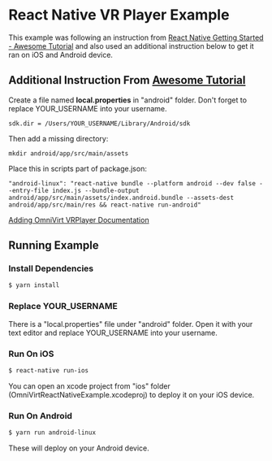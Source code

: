 # React Native VR Player Example
This example was following an instruction from [React Native Getting Started - Awesome Tutorial](https://facebook.github.io/react-native/docs/getting-started.html) and also used an additional instruction below to get it ran on iOS and Android device.

## Additional Instruction From [Awesome Tutorial](https://facebook.github.io/react-native/docs/getting-started.html)

Create a file named **local.properties** in "android" folder. Don't forget to replace YOUR_USERNAME into your username.
```
sdk.dir = /Users/YOUR_USERNAME/Library/Android/sdk
```
Then add a missing directory:
```
mkdir android/app/src/main/assets
```
Place this in scripts part of package.json:
```
"android-linux": "react-native bundle --platform android --dev false --entry-file index.js --bundle-output android/app/src/main/assets/index.android.bundle --assets-dest android/app/src/main/res && react-native run-android"
```
[Adding OmniVirt VRPlayer Documentation](https://github.com/OmniVirt/OmniVirt-React-Native-SDK)

## Running Example
### Install Dependencies
```bash
$ yarn install
```
### Replace YOUR_USERNAME
There is a "local.properties" file under "android" folder. Open it with your text editor and replace YOUR_USERNAME into your username.
### Run On iOS
```bash
$ react-native run-ios
```
You can open an xcode project from "ios" folder (OmniVirtReactNativeExample.xcodeproj) to deploy it on your iOS device.

### Run On Android
```bash
$ yarn run android-linux
```
These will deploy on your Android device.

